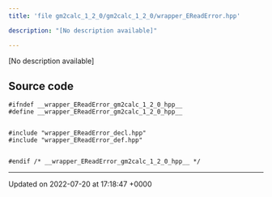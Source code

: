 ```yaml
---
title: 'file gm2calc_1_2_0/gm2calc_1_2_0/wrapper_EReadError.hpp'

description: "[No description available]"

---
```







[No description available]




## Source code

```
#ifndef __wrapper_EReadError_gm2calc_1_2_0_hpp__
#define __wrapper_EReadError_gm2calc_1_2_0_hpp__


#include "wrapper_EReadError_decl.hpp"
#include "wrapper_EReadError_def.hpp"


#endif /* __wrapper_EReadError_gm2calc_1_2_0_hpp__ */
```


-------------------------------

Updated on 2022-07-20 at 17:18:47 +0000
